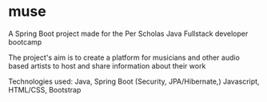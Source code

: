 # muse
A Spring Boot project made for the Per Scholas Java Fullstack developer bootcamp

The project's aim is to create a platform for musicians and other audio based artists to host and share information about their work

Technologies used: Java, Spring Boot (Security, JPA/Hibernate,) Javascript, HTML/CSS, Bootstrap
